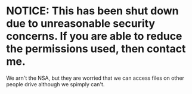 # NOTICE: This has been shut down due to unreasonable security concerns. If you are able to reduce the permissions used, then contact me.
We arn't the NSA, but they are worried that we can access files on other people drive although we spimply can't.
